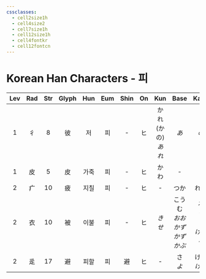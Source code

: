 ```yaml
---
cssclasses:
  - cell2size1h
  - cell4size2
  - cell7size1h
  - cell12size1h
  - cell4fontkr
  - cell12fontcn
---
```


# Korean Han Characters - 피

| Lev | Rad | Str | Glyph | Hun | Eum | Shin | On  |        Kun         |             Base              |           Kana           | Simp | Man | Can  | Viet |
| :-: | :-: | :-: | :---: | :-: | :-: | :--: | :-: | :----------------: | :---------------------------: | :----------------------: | :--: | :-: | :--: | :--: |
|  1  |  彳  |  8  |   彼   |  저  |  피  |  -   |  ヒ  | かれ<br>(かの)<br>*あれ* |              *あ*              |           *の*            |  -   | bǐ  | bei2 |  bỉ  |
|  1  |  皮  |  5  |   皮   | 가죽  |  피  |  -   |  ヒ  |         かわ         |               -               |            -             |  -   | pí  | pei4 |  bì  |
|  2  |  疒  | 10  |   疲   | 지칠  |  피  |  -   |  ヒ  |         -          |              つか               |            れる            |  -   | pí  | pei4 |  bì  |
|  2  |  衣  | 10  |   被   | 이불  |  피  |  -   |  ヒ  |        *きせ*        | こうむ<br>*おお<br>かず<br>かず<br>かぶ* | る<br>*う<br>く<br>ける<br>る* |  -   | bèi | bei6 |  bị  |
|  2  |  辵  | 17  |   避   | 피할  |  피  |  避   |  ヒ  |         -          |           さ<br>*よ*            |        ける<br>*ける*        |  -   | bì  | bei6 |  tị  |
